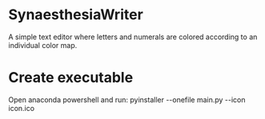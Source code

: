# SynaesthesiaWriter
A simple text editor where letters and numerals are colored according to an individual color map. 


# Create executable
Open anaconda powershell and run:
pyinstaller --onefile main.py --icon icon.ico
